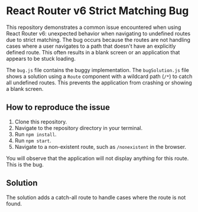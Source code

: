 # React Router v6 Strict Matching Bug

This repository demonstrates a common issue encountered when using React Router v6: unexpected behavior when navigating to undefined routes due to strict matching.  The bug occurs because the routes are not handling cases where a user navigates to a path that doesn't have an explicitly defined route.  This often results in a blank screen or an application that appears to be stuck loading.

The `bug.js` file contains the buggy implementation.  The `bugSolution.js` file shows a solution using a `Route` component with a wildcard path (`/*`) to catch all undefined routes.  This prevents the application from crashing or showing a blank screen.

## How to reproduce the issue

1. Clone this repository.
2. Navigate to the repository directory in your terminal.
3. Run `npm install`.
4. Run `npm start`.
5. Navigate to a non-existent route, such as `/nonexistent` in the browser.

You will observe that the application will not display anything for this route. This is the bug.

## Solution

The solution adds a catch-all route to handle cases where the route is not found.